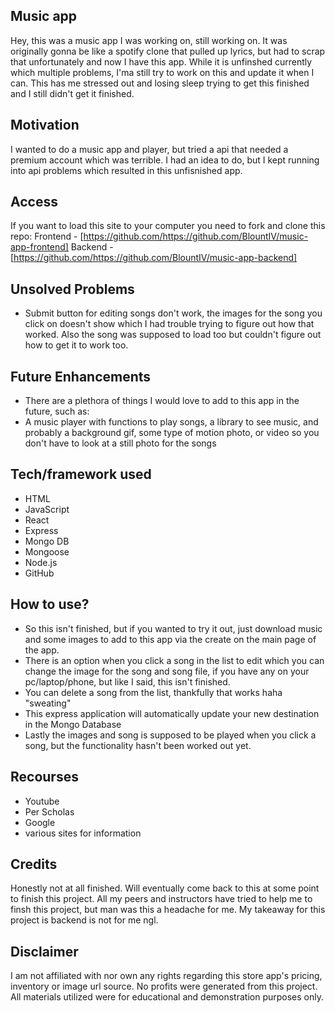 ## Music app
Hey, this was a music app I was working on, still working on. It was originally gonna be like a spotify clone that pulled up lyrics, but had to scrap that unfortunately and now I have this app. While it is unfinshed currently which multiple problems, I'ma still try to work on this and update it when I can. This has me stressed out and losing sleep trying to get this finished and I still didn't get it finished.


## Motivation
I wanted to do a music app and player, but tried a api that needed a premium account which was terrible. I had an idea to do, but I kept running into api problems which resulted in this unfisnished app.

## Access
If you want to load this site to your computer you need to fork and clone this repo:
Frontend - [https://github.com/https://github.com/BlountIV/music-app-frontend]
Backend - [https://github.com/https://github.com/BlountIV/music-app-backend]
 
## Unsolved Problems
- Submit button for editing songs don't work, the images for the song you click on doesn't show which I had trouble trying to figure out how that worked. Also the song was supposed to load too but couldn't figure out how to get it to work too.

## Future Enhancements
- There are a plethora of things I would love to add to this app in the future, such as:
- A music player with functions to play songs, a library to see music, and probably a background gif, some type of motion photo, or video so you don't have to look at a still photo for the songs

## Tech/framework used
- HTML
- JavaScript
- React
- Express 
- Mongo DB
- Mongoose
- Node.js
- GitHub

## How to use?
- So this isn't finished, but if you wanted to try it out, just download music and some images to add to this app via the create on the main page of the app.
- There is an option when you click a song in the list to edit which you can change the image for the song and song file, if you have any on your pc/laptop/phone, but like I said, this isn't finished.
- You can delete a song from the list, thankfully that works haha "sweating"
- This express application will automatically update your new destination in the Mongo Database
- Lastly the images and song is supposed to be played when you click a song, but the functionality hasn't been worked out yet.

## Recourses 
- Youtube
- Per Scholas
- Google
- various sites for information

## Credits
Honestly not at all finished. Will eventually come back to this at some point to finish this project. All my peers and instructors have tried to help me to finsh this project, but man was this a headache for me. My takeaway for this project is backend is not for me ngl.
 

## Disclaimer
I am not affiliated with nor own any rights regarding this store app's pricing, inventory or image url source. No profits were generated from this project. All materials utilized were for educational and demonstration purposes only.